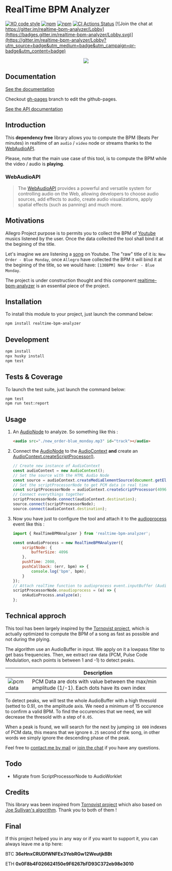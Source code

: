 # RealTime BPM Analyzer

[![XO code style](https://img.shields.io/badge/code_style-XO-5ed9c7.svg)](https://github.com/xojs/xo)
[![npm](https://img.shields.io/npm/dm/realtime-bpm-analyzer.svg)](https://www.npmjs.com/package/realtime-bpm-analyzer)
[![npm](https://img.shields.io/npm/l/realtime-bpm-analyzer.svg)](https://github.com/dlepaux/realtime-bpm-analyzer/blob/master/licence.md)
[![CI Actions Status](https://github.com/dlepaux/realtime-bpm-analyzer/workflows/CI/badge.svg)](https://github.com/dlepaux/realtime-bpm-analyzer/actions)
[![Join the chat at https://gitter.im/realtime-bpm-analyzer/Lobby](https://badges.gitter.im/realtime-bpm-analyzer/Lobby.svg)](https://gitter.im/realtime-bpm-analyzer/Lobby?utm_source=badge&utm_medium=badge&utm_campaign=pr-badge&utm_content=badge)

<div>
  <p align="center">
    <img src="https://dlepaux.github.io/realtime-bpm-analyzer/img/allegro-project.png" style="max-width: 100%; height: auto;">
  </p>
</div>

## Documentation

[See the documentation](https://dlepaux.github.io/realtime-bpm-analyzer/)

Checkout [gh-pages](https://github.com/dlepaux/realtime-bpm-analyzer/tree/gh-pages) branch to edit the github-pages.

[See the API documentation](https://dlepaux.github.io/realtime-bpm-analyzer/api)

## Introduction

This **dependency free** library allows you to compute the BPM (Beats Per minutes) in realtime of an `audio` / `video` node or streams thanks to the [WebAudioAPI](https://developer.mozilla.org/en-US/docs/Web/API/Web_Audio_API).

Please, note that the main use case of this tool, is to compute the BPM while the video / audio is **playing**.


### WebAudioAPI

> The [WebAudioAPI](https://developer.mozilla.org/en-US/docs/Web/API/Web_Audio_API) provides a powerful and versatile system for controlling audio on the Web, allowing developers to choose audio sources, add effects to audio, create audio visualizations, apply spatial effects (such as panning) and much more.


## Motivations

Allegro Project purpose is to permits you to collect the BPM of [Youtube](https://youtube.com) musics listened by the user. Once the data collected the tool shall bind it at the begining of the title.

Let's imagine we are listening a [song](https://www.youtube.com/watch?v=FYH8DsU2WCk) on Youtube. The "raw" title of it is: `New Order - Blue Monday`, once `Allegro` have collected the BPM it will bind it at the begining of the title, so we would have: `[130BPM] New Order - Blue Monday`.

The project is under construction thought and this component [realtime-bpm-analyzer](https://github.com/dlepaux/realtime-bpm-analyzer) is an essential piece of the project.


## Installation

To install this module to your project, just launch the command below:

```bash
npm install realtime-bpm-analyzer
```


## Development

```bash
npm install
npx husky install
npm test
```

## Tests & Coverage

To launch the test suite, just launch the command below:

```bash
npm test
npm run test:report
```


## Usage

1. An [AudioNode](https://developer.mozilla.org/en-US/docs/Web/API/AudioNode) to analyze. So something like this :
    ```html
    <audio src="./new_order-blue_monday.mp3" id="track"></audio>
    ```

2. Connect the [AudioNode](https://developer.mozilla.org/en-US/docs/Web/API/AudioNode) to the [AudioContext](https://developer.mozilla.org/en-US/docs/Web/API/AudioContext) **and** create an [AudioContext.createScriptProcessor()](https://developer.mozilla.org/en-US/docs/Web/API/ScriptProcessorNode).
    ```javascript
    // Create new instance of AudioContext
    const audioContext = new AudioContext();
    // Set the source with the HTML Audio Node
    const source = audioContext.createMediaElementSource(document.getElementById('track'));
    // Set the scriptProcessorNode to get PCM data in real time
    const scriptProcessorNode = audioContext.createScriptProcessor(4096, 1, 1);
    // Connect everythings together
    scriptProcessorNode.connect(audioContext.destination);
    source.connect(scriptProcessorNode);
    source.connect(audioContext.destination);
    ```
    
3. Now you have just to configure the tool and attach it to the [audioprocess](https://developer.mozilla.org/en-US/docs/Web/Events/audioprocess) event like this :
    ```javascript
    import { RealTimeBPMAnalyzer } from 'realtime-bpm-analyzer';

    const onAudioProcess = new RealTimeBPMAnalyzer({
        scriptNode: {
            bufferSize: 4096
        },
        pushTime: 2000,
        pushCallback: (err, bpm) => {
            console.log('bpm', bpm);
        }
    });
    // Attach realTime function to audioprocess event.inputBuffer (AudioBuffer)
    scriptProcessorNode.onaudioprocess = (e) => {
        onAudioProcess.analyze(e);
    };
    ```


## Technical approch

This tool has been largely inspired by the [Tornqvist project](https://github.com/tornqvist/bpm-detective), which is actually optimized to compute the BPM of a song as fast as possible and not during the plying.

The algorithm use an AudioBuffer in input. We apply on it a lowpass filter to get bass frequencies. Then, we extract raw data (PCM, Pulse Code Modulation, each points is between 1 and -1) to detect peaks.

|                                       | Description                                                                                     |
| ------------------------------------- | ----------------------------------------------------------------------------------------------- |
| ![pcm data](https://dlepaux.github.io/realtime-bpm-analyzer/img/pcm.png "PCM Data") | PCM Data are dots with value between the max/min amplitude (1/-1). Each dots have its own index |

To detect peaks, we will test the whole AudioBuffer with a high thresold (setted to 0.9), on the amplitude axis. We need a minimum of 15 occurence to confirm a valid BPM. To find the occurencies that we need, we will decrease the thresold with a step of `0.05`.

When a peak is found, we will search for the next by jumping `10 000` indexes of PCM data, this means that we ignore `0.25` second of the song, in other words we simply ignore the descending phase of the peak.

Feel free to [contact me by mail](mailto:d.lepaux@gmail.com) or [join the chat](https://gitter.im/realtime-bpm-analyzer/Lobby) if you have any questions.

## Todo

- Migrate from ScriptProcessorNode to AudioWorklet


## Credits

This library was been inspired from [Tornqvist project](https://github.com/tornqvist/bpm-detective) which also based on [Joe Sullivan's algorithm](http://joesul.li/van/beat-detection-using-web-audio/). Thank you to both of them !


## Final

If this project helped you in any way or if you want to support it, you can always leave me a tip here:

BTC **36eHnxCRUDfWNFEx3YebRGw12WeutjkBBt**

ETH **0x0F8b4F026624150e9F6267bFD93C372eb98e3010**
